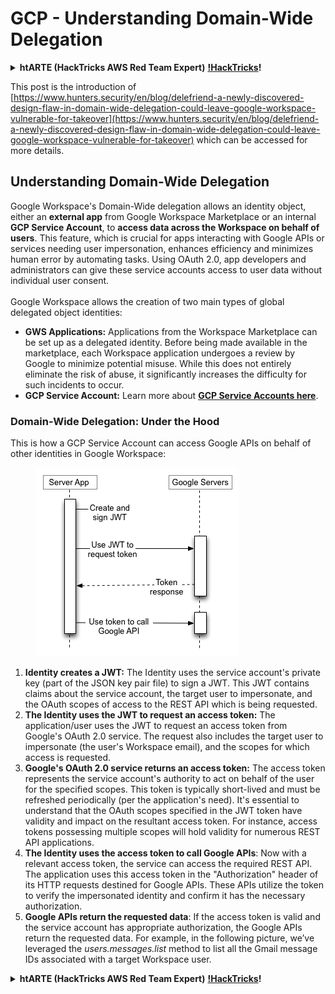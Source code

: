 # GCP - Understanding Domain-Wide Delegation

<details>

<summary><strong>htARTE (HackTricks AWS Red Team Expert)</strong> <a href="https://training.hacktricks.xyz/courses/arte"><strong>!HackTricks</strong></a><strong>!</strong></summary>

Other ways to support HackTricks:

* If you want to see your **company advertised in HackTricks** or **download HackTricks in PDF** Check the [**SUBSCRIPTION PLANS**](https://github.com/sponsors/carlospolop)!
* Get the [**official PEASS & HackTricks swag**](https://peass.creator-spring.com)
* Discover [**The PEASS Family**](https://opensea.io/collection/the-peass-family), our collection of exclusive [**NFTs**](https://opensea.io/collection/the-peass-family)
* **Join the** 💬 [**Discord group**](https://discord.gg/hRep4RUj7f) or the [**telegram group**](https://t.me/peass) or **follow** me on **Twitter** 🐦 [**@carlospolopm**](https://twitter.com/carlospolopm)**.**
* **Share your hacking tricks by submitting PRs to the** [**HackTricks**](https://github.com/carlospolop/hacktricks) and [**HackTricks Cloud**](https://github.com/carlospolop/hacktricks-cloud) github repos.

</details>

This post is the introduction of [https://www.hunters.security/en/blog/delefriend-a-newly-discovered-design-flaw-in-domain-wide-delegation-could-leave-google-workspace-vulnerable-for-takeover](https://www.hunters.security/en/blog/delefriend-a-newly-discovered-design-flaw-in-domain-wide-delegation-could-leave-google-workspace-vulnerable-for-takeover) which can be accessed for more details.

## **Understanding Domain-Wide Delegation**

Google Workspace's Domain-Wide delegation allows an identity object, either an **external app** from Google Workspace Marketplace or an internal **GCP Service Account**, to **access data across the Workspace on behalf of users**. This feature, which is crucial for apps interacting with Google APIs or services needing user impersonation, enhances efficiency and minimizes human error by automating tasks. Using OAuth 2.0, app developers and administrators can give these service accounts access to user data without individual user consent.\
\
Google Workspace allows the creation of two main types of global delegated object identities:

* **GWS Applications:** Applications from the Workspace Marketplace can be set up as a delegated identity. Before being made available in the marketplace, each Workspace application undergoes a review by Google to minimize potential misuse. While this does not entirely eliminate the risk of abuse, it significantly increases the difficulty for such incidents to occur.
* **GCP Service Account:** Learn more about [**GCP Service Accounts here**](../gcp-basic-information.md#service-accounts).

### **Domain-Wide Delegation: Under the Hood**

This is how a GCP Service Account can access Google APIs on behalf of other identities in Google Workspace:

<figure><img src="../../../.gitbook/assets/image (11).png" alt=""><figcaption></figcaption></figure>

1. **Identity creates a JWT:** The Identity uses the service account's private key (part of the JSON key pair file) to sign a JWT. This JWT contains claims about the service account, the target user to impersonate, and the OAuth scopes of access to the REST API which is being requested.
2. **The Identity uses the JWT to request an access token:** The application/user uses the JWT to request an access token from Google's OAuth 2.0 service. The request also includes the target user to impersonate (the user's Workspace email), and the scopes for which access is requested.
3. **Google's OAuth 2.0 service returns an access token:** The access token represents the service account's authority to act on behalf of the user for the specified scopes. This token is typically short-lived and must be refreshed periodically (per the application's need). It's essential to understand that the OAuth scopes specified in the JWT token have validity and impact on the resultant access token. For instance, access tokens possessing multiple scopes will hold validity for numerous REST API applications.
4. **The Identity uses the access token to call Google APIs**: Now with a relevant access token, the service can access the required REST API. The application uses this access token in the "Authorization" header of its HTTP requests destined for Google APIs. These APIs utilize the token to verify the impersonated identity and confirm it has the necessary authorization.
5. **Google APIs return the requested data**: If the access token is valid and the service account has appropriate authorization, the Google APIs return the requested data. For example, in the following picture, we’ve leveraged the _users.messages.list_ method to list all the Gmail message IDs associated with a target Workspace user.

<details>

<summary><strong>htARTE (HackTricks AWS Red Team Expert)</strong> <a href="https://training.hacktricks.xyz/courses/arte"><strong>!HackTricks</strong></a><strong>!</strong></summary>

Other ways to support HackTricks:

* If you want to see your **company advertised in HackTricks** or **download HackTricks in PDF** Check the [**SUBSCRIPTION PLANS**](https://github.com/sponsors/carlospolop)!
* Get the [**official PEASS & HackTricks swag**](https://peass.creator-spring.com)
* Discover [**The PEASS Family**](https://opensea.io/collection/the-peass-family), our collection of exclusive [**NFTs**](https://opensea.io/collection/the-peass-family)
* **Join the** 💬 [**Discord group**](https://discord.gg/hRep4RUj7f) or the [**telegram group**](https://t.me/peass) or **follow** me on **Twitter** 🐦 [**@carlospolopm**](https://twitter.com/carlospolopm)**.**
* **Share your hacking tricks by submitting PRs to the** [**HackTricks**](https://github.com/carlospolop/hacktricks) and [**HackTricks Cloud**](https://github.com/carlospolop/hacktricks-cloud) github repos.

</details>
